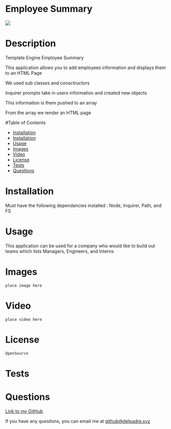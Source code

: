 

  # Employee Summary

  ![](https://img.shields.io/badge/License-OpenSource-brightgreen)


  # Description
  Template Engine Employee Summary 
  
  This application allows you to add employees information and displays them to an HTML Page

  We used sub classes and consctructors

  Inquirer prompts take in users information and created new objects

  This information is them pushed to an array

  From the array we render an HTML page


  #Table of Contents
  * [Installation](#installation)
  * [Installation](#installation)
  * [Usage](#usage)
  * [Images](#images)
  * [Video](#video)
  * [License](#license)
  * [Tests](#tests)
  * [Questions](#questions)
  
  # Installation

  Must have the following dependancies installed : Node, Inquirer, Path, and FS

  
  # Usage

  This application can be used for a company who would like to build out teams which lists Managers, Engineers, and Interns

  # Images
    place image here
  
  # Video
    place video here
  

  # License
    OpenSource
  
  # Tests

  

  
  # Questions

  

  [Link to my GitHub](https://github.com/whiterice2020)

  If you have any quesitons, you can email me at github@delpadre.xyz

